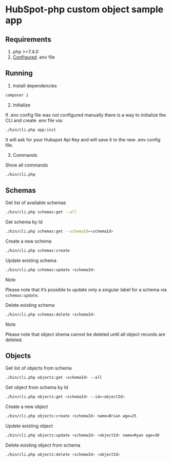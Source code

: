 # HubSpot-php custom object sample app

## Requirements

1. php >=7.4.0
2. [Configured](https://github.com/HubSpot/sample-apps-manage-crm-objects/blob/main/README.md#how-to-run-locally) .env file

## Running

1. Install dependencies

```bash
composer i
```

2. Initialize

If .env config file was not configured manually there is a way to initialize the CLI and create .env file via:

```bash
./bin/cli.php app:init
```

It will ask for your Hubspot Api Key and will save it to the new .env config file.

3. Commands

Show all commands

```bash
./bin/cli.php
```

## Schemas

Get list of available schemas

```bash
./bin/cli.php schemas:get --all
```

Get schema by Id

```bash
./bin/cli.php schemas:get --schemaId=<schemaId>
```

Create a new schema

```bash
./bin/cli.php schemas:create
```

Update existing schema

```bash
./bin/cli.php schemas:update <schemaId>
```

> [!NOTE]
> Please note that it’s possible to update only a singular label for a schema via `schemas:update`.

Delete existing schema

```bash
./bin/cli.php schemas:delete <schemaId>
```

> [!NOTE]
> Please note that object shema cannot be deleted until all object records are deleted.

## Objects

Get list of objects from schema

```bash
./bin/cli.php objects:get <schemaId> --all
```

Get object from schema by Id

```bash
./bin/cli.php objects:get <schemaId> --id=<objectId>
```

Create a new object

```bash
./bin/cli.php objects:create <schemaId> name=Brian age=25
```

Update existing object

```bash
./bin/cli.php objects:update <schemaId> <objectId> name=Ryan age=30
```

Delete existing object from schema

```bash
./bin/cli.php objects:delete <schemaId> <objectId>
```
